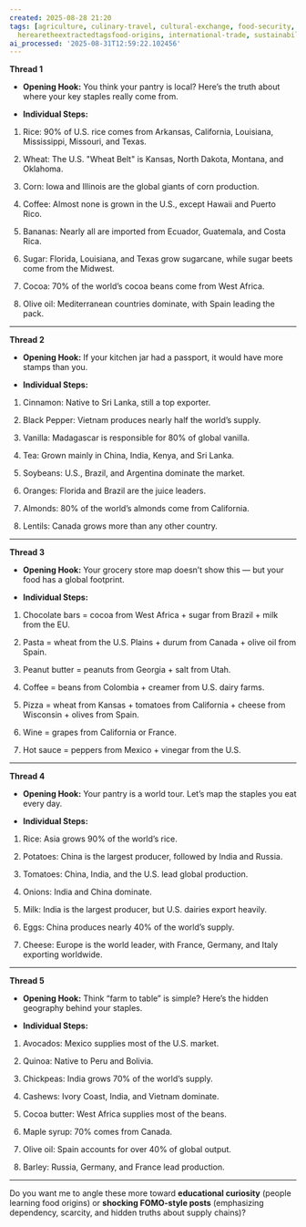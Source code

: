 ```yaml
---
created: 2025-08-28 21:20
tags: [agriculture, culinary-travel, cultural-exchange, food-security, global-supply-chain,
  herearetheextractedtagsfood-origins, international-trade, sustainability]
ai_processed: '2025-08-31T12:59:22.102456'
---
```


**Thread 1**

- **Opening Hook:** You think your pantry is local? Here’s the truth about where your key staples really come from.
    
- **Individual Steps:**
    

1. Rice: 90% of U.S. rice comes from Arkansas, California, Louisiana, Mississippi, Missouri, and Texas.
    
2. Wheat: The U.S. "Wheat Belt" is Kansas, North Dakota, Montana, and Oklahoma.
    
3. Corn: Iowa and Illinois are the global giants of corn production.
    
4. Coffee: Almost none is grown in the U.S., except Hawaii and Puerto Rico.
    
5. Bananas: Nearly all are imported from Ecuador, Guatemala, and Costa Rica.
    
6. Sugar: Florida, Louisiana, and Texas grow sugarcane, while sugar beets come from the Midwest.
    
7. Cocoa: 70% of the world’s cocoa beans come from West Africa.
    
8. Olive oil: Mediterranean countries dominate, with Spain leading the pack.
    

---

**Thread 2**

- **Opening Hook:** If your kitchen jar had a passport, it would have more stamps than you.
    
- **Individual Steps:**
    

1. Cinnamon: Native to Sri Lanka, still a top exporter.
    
2. Black Pepper: Vietnam produces nearly half the world’s supply.
    
3. Vanilla: Madagascar is responsible for 80% of global vanilla.
    
4. Tea: Grown mainly in China, India, Kenya, and Sri Lanka.
    
5. Soybeans: U.S., Brazil, and Argentina dominate the market.
    
6. Oranges: Florida and Brazil are the juice leaders.
    
7. Almonds: 80% of the world’s almonds come from California.
    
8. Lentils: Canada grows more than any other country.
    

---

**Thread 3**

- **Opening Hook:** Your grocery store map doesn’t show this — but your food has a global footprint.
    
- **Individual Steps:**
    

1. Chocolate bars = cocoa from West Africa + sugar from Brazil + milk from the EU.
    
2. Pasta = wheat from the U.S. Plains + durum from Canada + olive oil from Spain.
    
3. Peanut butter = peanuts from Georgia + salt from Utah.
    
4. Coffee = beans from Colombia + creamer from U.S. dairy farms.
    
5. Pizza = wheat from Kansas + tomatoes from California + cheese from Wisconsin + olives from Spain.
    
6. Wine = grapes from California or France.
    
7. Hot sauce = peppers from Mexico + vinegar from the U.S.
    

---

**Thread 4**

- **Opening Hook:** Your pantry is a world tour. Let’s map the staples you eat every day.
    
- **Individual Steps:**
    

1. Rice: Asia grows 90% of the world’s rice.
    
2. Potatoes: China is the largest producer, followed by India and Russia.
    
3. Tomatoes: China, India, and the U.S. lead global production.
    
4. Onions: India and China dominate.
    
5. Milk: India is the largest producer, but U.S. dairies export heavily.
    
6. Eggs: China produces nearly 40% of the world’s supply.
    
7. Cheese: Europe is the world leader, with France, Germany, and Italy exporting worldwide.
    

---

**Thread 5**

- **Opening Hook:** Think “farm to table” is simple? Here’s the hidden geography behind your staples.
    
- **Individual Steps:**
    

1. Avocados: Mexico supplies most of the U.S. market.
    
2. Quinoa: Native to Peru and Bolivia.
    
3. Chickpeas: India grows 70% of the world’s supply.
    
4. Cashews: Ivory Coast, India, and Vietnam dominate.
    
5. Cocoa butter: West Africa supplies most of the beans.
    
6. Maple syrup: 70% comes from Canada.
    
7. Olive oil: Spain accounts for over 40% of global output.
    
8. Barley: Russia, Germany, and France lead production.
    

---

Do you want me to angle these more toward **educational curiosity** (people learning food origins) or **shocking FOMO-style posts** (emphasizing dependency, scarcity, and hidden truths about supply chains)?